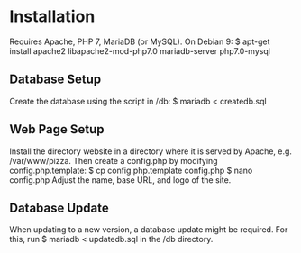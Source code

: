 # Installation
Requires Apache, PHP 7, MariaDB (or MySQL). On Debian 9:
$ apt-get install apache2 libapache2-mod-php7.0 mariadb-server php7.0-mysql

## Database Setup
Create the database using the script in /db:
$ mariadb < createdb.sql

## Web Page Setup
Install the directory website in a directory where it is served by Apache, e.g. /var/www/pizza.
Then create a config.php by modifying config.php.template:
$ cp config.php.template config.php
$ nano config.php
Adjust the name, base URL, and logo of the site.

## Database Update
When updating to a new version, a database update might be required. For this, run
$ mariadb < updatedb.sql
in the /db directory.

